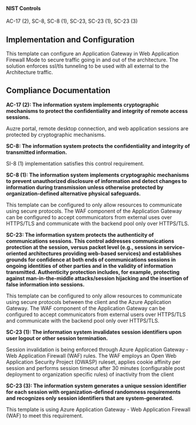 #### NIST Controls

AC-17 (2), SC-8, SC-8 (1), SC-23, SC-23 (1), SC-23 (3)

## Implementation and Configuration
This template can configure an Application Gateway in Web Application Firewall Mode to secure traffic going in and out of the architecture.  The solution enforces ssl/tls tunneling to be used with all external to the Architecture traffic.

## Compliance Documentation

**AC-17 (2): The information system implements cryptographic mechanisms to protect the confidentiality and integrity of remote access sessions.**

Auzre portal, remote desktop connection, and web application sessions are protected by cryptographic mechanisms.

**SC-8: The information system protects the confidentiality and integrity of transmitted information.**

SI-8 (1) implementation satisfies this control requirement.

**SC-8 (1): The information system implements cryptographic mechanisms to prevent unauthorized disclosure of information and detect changes to information during transmission unless otherwise protected by organization-defined alternative physical safeguards.**

This template can be configured to only allow resources to communicate using secure protocols. The WAF component of the Application Gateway can be configured to accept communicators from external uses over HTTPS/TLS and communicate with the backend pool only over HTTPS/TLS.

**SC-23: The information system protects the authenticity of communications sessions. This control addresses communications protection at the session, versus packet level (e.g., sessions in service-oriented architectures providing web-based services) and establishes grounds for confidence at both ends of communications sessions in ongoing identities of other parties and in the validity of information transmitted. Authenticity protection includes, for example, protecting against man-in-the-middle attacks/session hijacking and the insertion of false information into sessions.** 

This template can be configured to only allow resources to communicate using secure protocols between the client and the Azure Application Gateway. The WAF component of the Application Gateway can be configured to accept communicators from external users over HTTPS/TLS and communicate with the backend pool only over HTTPS/TLS. 

**SC-23 (1): The information system invalidates session identifiers upon user logout or other session termination.**

Session invalidation is being enforced through Azure Application Gateway - Web Application Firewall (WAF) rules.  The WAF employs an Open Web Application Security Project (OWASP) ruleset, applies cookie affinity per session and performs session timeout after 30 minutes (configurable post deployment to organization specific rules) of inactivity from the client

**SC-23 (3): The information system generates a unique session identifier for each session with organization-defined randomness requirements and recognizes only session identifiers that are system-generated.**

This template is using Azure Application Gateway - Web Application Firewall (WAF) to meet this requirement.